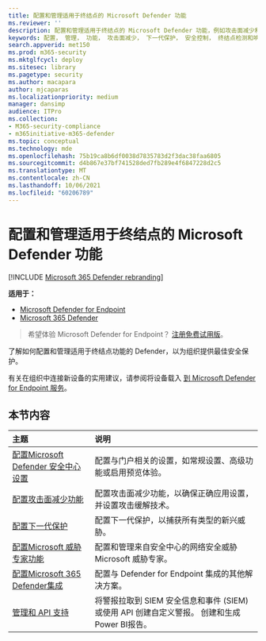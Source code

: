 ```yaml
---
title: 配置和管理适用于终结点的 Microsoft Defender 功能
ms.reviewer: ''
description: 配置和管理适用于终结点的 Microsoft Defender 功能，例如攻击面减少和下一代保护
keywords: 配置， 管理， 功能， 攻击面减少， 下一代保护， 安全控制， 终结点检测和响应， 自动调查和修正， 安全控制， 控制
search.appverid: met150
ms.prod: m365-security
ms.mktglfcycl: deploy
ms.sitesec: library
ms.pagetype: security
ms.author: macapara
author: mjcaparas
ms.localizationpriority: medium
manager: dansimp
audience: ITPro
ms.collection:
- M365-security-compliance
- m365initiative-m365-defender
ms.topic: conceptual
ms.technology: mde
ms.openlocfilehash: 75b19ca8b6df0038d7835783d2f3dac38faa6805
ms.sourcegitcommit: d4b867e37bf741528ded7fb289e4f6847228d2c5
ms.translationtype: MT
ms.contentlocale: zh-CN
ms.lasthandoff: 10/06/2021
ms.locfileid: "60206789"
---
```

# <a name="configure-and-manage-microsoft-defender-for-endpoint-capabilities"></a>配置和管理适用于终结点的 Microsoft Defender 功能

[!INCLUDE [Microsoft 365 Defender rebranding](../../includes/microsoft-defender.md)]

**适用于：**

- [Microsoft Defender for Endpoint](https://go.microsoft.com/fwlink/p/?linkid=2154037)
- [Microsoft 365 Defender](https://go.microsoft.com/fwlink/?linkid=2118804)

> 希望体验 Microsoft Defender for Endpoint？ [注册免费试用版](https://signup.microsoft.com/create-account/signup?products=7f379fee-c4f9-4278-b0a1-e4c8c2fcdf7e&ru=https://aka.ms/MDEp2OpenTrial?ocid=docs-wdatp-exposedapis-abovefoldlink)。

了解如何配置和管理适用于终结点功能的 Defender，以为组织提供最佳安全保护。

有关在组织中连接新设备的实用建议，请参阅将设备载入 [到 Microsoft Defender for Endpoint 服务](./onboard-configure.md)。

## <a name="in-this-section"></a>本节内容

主题 | 说明
:---|:---
[配置Microsoft Defender 安全中心设置](preferences-setup.md) | 配置与门户相关的设置，如常规设置、高级功能或启用预览体验。
[配置攻击面减少功能](configure-attack-surface-reduction.md) | 配置攻击面减少功能，以确保正确应用设置，并设置攻击缓解技术。
[配置下一代保护](/windows/security/threat-protection/microsoft-defender-antivirus/configure-microsoft-defender-antivirus-features) | 配置下一代保护，以捕获所有类型的新兴威胁。
[配置Microsoft 威胁专家功能](configure-microsoft-threat-experts.md) | 配置和管理来自安全中心的网络安全威胁Microsoft 威胁专家。
[配置Microsoft 365 Defender集成](/microsoft-365/security/defender-endpoint/threat-protection-integration) | 配置与 Defender for Endpoint 集成的其他解决方案。
[管理和 API 支持](/microsoft-365/security/defender-endpoint/management-apis) | 将警报拉取到 SIEM 安全信息和事件 (SIEM) 或使用 API 创建自定义警报。 创建和生成Power BI报告。
